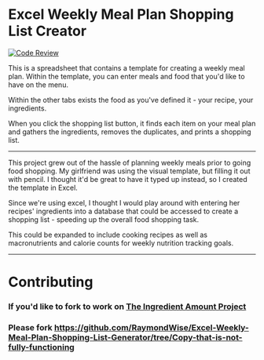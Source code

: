 # Excel Weekly Meal Plan Shopping List Creator
[![Code Review](http://www.zomis.net/codereview/shield/?qid=117529)](http://codereview.stackexchange.com/q/117529/75587)

This is a spreadsheet that contains a template for creating a weekly meal plan. Within the template, you can enter meals and food that you'd like to have on the menu.

Within the other tabs exists the food as you've defined it - your recipe, your ingredients. 

When you click the shopping list button, it finds each item on your meal plan and gathers the ingredients, removes the duplicates, and prints a shopping list.

------
This project grew out of the hassle of planning weekly meals prior to going food shopping. My girlfriend was using the visual template, but filling it out with pencil. I thought it'd be great to have it typed up instead, so I created the template in Excel.

Since we're using excel, I thought I would play around with entering her recipes' ingredients into a database that could be accessed to create a shopping list - speeding up the overall food shopping task.

This could be expanded to include cooking recipes as well as macronutrients and calorie counts for weekly nutrition tracking goals.

-------

# Contributing
### If you'd like to fork to work on [The Ingredient Amount Project](https://github.com/RaymondWise/Excel-Weekly-Meal-Plan-Shopping-List-Generator/projects/1)

### Please fork https://github.com/RaymondWise/Excel-Weekly-Meal-Plan-Shopping-List-Generator/tree/Copy-that-is-not-fully-functioning
